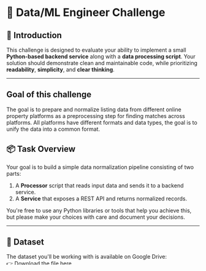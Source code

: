 # 🚀 Data/ML Engineer Challenge

## 👋 Introduction

This challenge is designed to evaluate your ability to implement a small **Python-based backend service** along with a **data processing script**. 
Your solution should demonstrate clean and maintainable code, while prioritizing **readability**, **simplicity**, and **clear thinking**.

---

##  Goal of this challenge

The goal is to prepare and normalize listing data from different online property platforms as a preprocessing step for finding matches across platforms.
All platforms have different formats and data types, the goal is to unify the data into a common format.

## 📦 Task Overview

Your goal is to build a simple data normalization pipeline consisting of two parts:

1. A **Processor** script that reads input data and sends it to a backend service.
2. A **Service** that exposes a REST API and returns normalized records.

You're free to use any Python libraries or tools that help you achieve this, but please make your choices with care and document your decisions.

---

## 📂 Dataset

The dataset you'll be working with is available on Google Drive:  
👉 [Download the file here](<https://drive.google.com/file/d/1Yex5VDiyVVGAC5GpwEbrPFXxtzfHLmfp/view?usp=drive_link>)

This file contains raw data that you’ll be normalizing in your solution. Each line in the file represents a real-estate listing JSON object.

---

## 🧩 Task Breakdown

### 1. 🔄 Processor

Implement a Python script that:
- On trigger (manual run or cron), reads the input file.
- Sends the data (one or more records) to the backend normalization service.
- Receives a normalized response from the service.
- Writes the normalized output to a file (this output is the final result of the challenge).

This can be implemented as a simple script or CLI tool.

---

### 2. 🌐 Service

Build a **REST API** that accepts one or more JSON records via `POST`. Then it:
- Performs **Normalization**:
  - Normalize the following fields: `price`, `floor`, `living_space`, `propertyCategory` (apartment, house, ground, commercial, other), `title`, `street`. Focus on transforming data into consistent formats suitable for both backfilling to and SMG platform (prio 1) as well as ML (prio 2) (e.g., numerical scaling, categorical encoding strategies, text cleaning).
  - Crucially, reflect on and document any assumptions or strategies for handling potential outliers or missing values encountered in these fields.
- Performs **Feature Engineering**:
  - Based on the available fields in the raw data, identify and implement the calculation of at least **1-2 new features** you believe would be valuable for an ML-based property matching model. Examples could e.g. include price per square meter, text length features.
  - Be ready to explain why you chose these features in your documentation.
- Returns the processed records in the response, including both the normalized original fields and the newly engineered features.

Please focus on normalizing the following fields:
- `price`
- `floor`
- `living_space`
- `propertyCategory` - (apartment, house, ground, commercial and other)
- `title`
- `street`

---

If you believe other fields should be normalized, feel free to include them, or mention how/why you would include them. Explain your reasoning in the documentation.

In addition to documenting your setup, assumptions, and code structure, please include a dedicated **DATA ANALYSIS** section in your README documentation, addressing the following ML-related points:

#### Data Analysis & Handling:
- Briefly describe the characteristics of the key input fields (e.g., distributions, presence of outliers, missing data).
- Detail your strategy for handling outliers and missing values during normalization, considering the potential impact on a downstream matching task.

#### Feature Engineering:
- Explain the rationale for the specific feature(s) you engineered. Why are they potentially useful for matching?

#### ML Matching Strategy:
- **Other Crucial Fields:** What other data fields (beyond those in the provided dataset, assuming a typical property listing) do you think are most crucial for building a highly effective ML-based matching model, and why?
- **Proposed ML Approach:** Briefly outline one or two ML approaches you would consider for the matching task itself. 

---

## 🛠 Project Guidelines

- Be pragmatic because this is the test assignment, but be prepared to explain how would you scale and make changes for production environment
- Include a `Dockerfile` to build the project
- Provide a `docker-compose.yml` file for local testing (optional but nice to have)
- Document any assumptions, TODOs, and decisions in this README or a separate doc
- We advise you to work **6–8 hours** on this. If you can’t finish, include notes on how you would proceed.

---

## 🧪 Evaluation Criteria

We're looking for:

- Ability to break down business requirements into working code
- The project builds and runs with one command
- Clean code and sound architecture
- **Quality of data analysis and strategy for handling outliers/missing data**
- **Clarity, feasibility, and depth of thought in the DOCUMENTATION and DATA ANALYSIS section**
- Proper use of framework and language idioms
- Smart usage of external libraries and tools
- Reasonable trade-offs and decision-making
- Well-documented code and reasoning

---

## 🎁 Bonus Points

- Add extra features, clever touches, or even fun easter eggs
- Extra bonus points for making us laugh 😄

---

## 💡 Hints

- Double-check that your final commit compiles and runs
- Submit a link to your code repo (e.g. GitHub)

---

Thanks and good luck! 🚀
